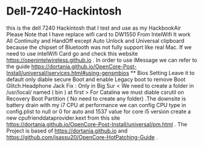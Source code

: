 # Dell-7240-Hackintosh
this is the dell 7240 Hackintosh that I test and use as my HackbookAir
Please Note that I have replace wifi card to DW1550 From IntelWifi It work All Continuity and HandOff except Auto Unlock and Universal clipboard because the chipset of Bluetooth was not fully support like real Mac. If we need to use intelWifi Card go and check this website https://openintelwireless.github.io .
In order to use iMessage we can refer to the guide https://dortania.github.io/OpenCore-Post-Install/universal/iservices.html#using-gensmbios 
** Bios Setting Leave it to default only diable secure Boot and enable Legacy boot to remove Boot Glitch.Headphone Jack Fix : Only in Big Sur < We need to create a folder in /usr/local/ named ( bin ) at first > For Catalina we must diable csrutil on Recovery Boot Partition ( No need to create any folder) .The downsite is battery drain with my i7 CPU at performance we can config CPU type in config.plist to null or 0 for auto and 1537 value for core i5 version create a new cpufrienddataprovider.kext from this site https://dortania.github.io/OpenCore-Post-Install/universal/pm.html .
  The Project is based of https://dortania.github.io and https://github.com/jsassu20/OpenCore-HotPatching-Guide .
